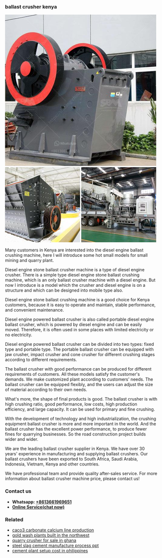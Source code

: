 <h3>ballast crusher kenya</h3><img src='1708497253.jpg' alt=''><p>Many customers in Kenya are interested into the diesel engine ballast crushing machine, here I will introduce some hot small models for small mining and quarry plant.</p><p>Diesel engine stone ballast crusher machine is a type of diesel engine crusher. There is a simple type diesel engine stone ballast crushing machine, which is an only ballast crusher machine with a diesel engine. But now I introduce is a model which the crusher and diesel engine is on a structure and which can be designed into mobile type also.</p><p>Diesel engine stone ballast crushing machine is a good choice for Kenya customers, because it is easy to operate and maintain, stable performance, and convenient maintenance.</p><p>Diesel engine powered ballast crusher is also called portable diesel engine ballast crusher, which is powered by diesel engine and can be easily moved. Therefore, it is often used in some places with limited electricity or no electricity.</p><p>Diesel engine powered ballast crusher can be divided into two types: fixed type and portable type. The portable ballast crusher can be equipped with jaw crusher, impact crusher and cone crusher for different crushing stages according to different requirements.</p><p>The ballast crusher with good performance can be produced for different requirements of customers. All these models satisfy the customer's demands. We make customized plant according to customers' needs. The ballast crusher can be equipped flexibly, and the users can adjust the size of material according to their own needs.</p><p>What's more, the shape of final products is good. The ballast crusher is with high crushing ratio, good performance, low costs, high production efficiency, and large capacity. It can be used for primary and fine crushing.</p><p>With the development of technology and high industrialization, the crushing equipment ballast crusher is more and more important in the world. And the ballast crusher has the excellent power performance, to produce fewer fines for quarrying businesses. So the road construction project builds wider and wider.</p><p>We are the leading ballast crusher supplier in Kenya. We have over 30 years' experience in manufacturing and supplying ballast crushers. Our ballast crushers have been exported to South Africa, Saudi Arabia, Indonesia, Vietnam, Kenya and other countries.</p><p>We have professional team and provide quality after-sales service. For more information about ballast crusher machine price, please contact us!</p><h3>Contact us</h3><ul><li><strong>Whatsapp:&nbsp;<a href="https://wa.me/8613661969651">+8613661969651</a></strong></li><li><a href="https://swt.shibang-china.com/?git&amp;zhl&amp;ballast crusher kenya"><strong>Online Service(chat now)</strong></a></li></ul><h3>Related</h3><ul><li><a href='caco3 carbonate calcium line production.md'>caco3 carbonate calcium line production</a></li><li><a href='gold wash plants built in the northwest.md'>gold wash plants built in the northwest</a></li><li><a href='quarry crusher for sale in ghana.md'>quarry crusher for sale in ghana</a></li><li><a href='steel slag cement manufacture process ppt.md'>steel slag cement manufacture process ppt</a></li><li><a href='cement plant setup cost in philippines.md'>cement plant setup cost in philippines</a></li></ul>